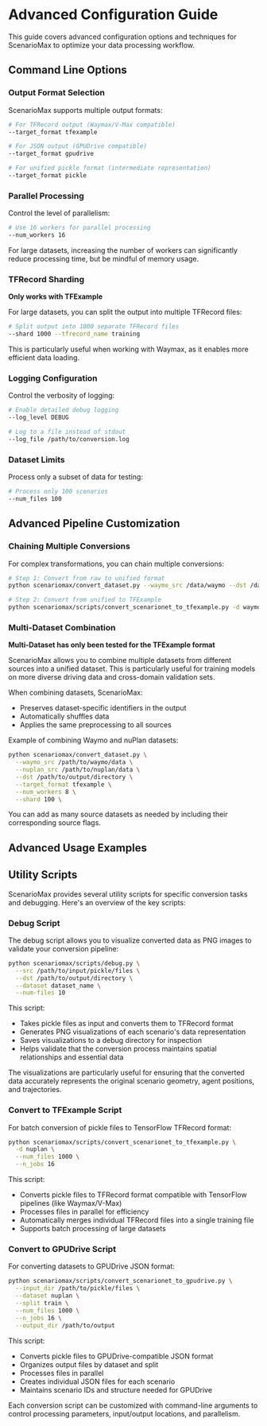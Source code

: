 # Advanced Configuration Guide

This guide covers advanced configuration options and techniques for ScenarioMax to optimize your data processing workflow.

## Command Line Options

### Output Format Selection

ScenarioMax supports multiple output formats:

```bash
# For TFRecord output (Waymax/V-Max compatible)
--target_format tfexample

# For JSON output (GPUDrive compatible)
--target_format gpudrive

# For unified pickle format (intermediate representation)
--target_format pickle
```

### Parallel Processing

Control the level of parallelism:

```bash
# Use 16 workers for parallel processing
--num_workers 16
```

For large datasets, increasing the number of workers can significantly reduce processing time, but be mindful of memory usage.

### TFRecord Sharding

**Only works with TFExample**

For large datasets, you can split the output into multiple TFRecord files:

```bash
# Split output into 1000 separate TFRecord files
--shard 1000 --tfrecord_name training
```

This is particularly useful when working with Waymax, as it enables more efficient data loading.

### Logging Configuration

Control the verbosity of logging:

```bash
# Enable detailed debug logging
--log_level DEBUG

# Log to a file instead of stdout
--log_file /path/to/conversion.log
```

### Dataset Limits

Process only a subset of data for testing:

```bash
# Process only 100 scenarios
--num_files 100
```

## Advanced Pipeline Customization

### Chaining Multiple Conversions

For complex transformations, you can chain multiple conversions:

```bash
# Step 1: Convert from raw to unified format
python scenariomax/convert_dataset.py --waymo_src /data/waymo --dst /data/intermediate --target_format pickle

# Step 2: Convert from unified to TFExample
python scenariomax/scripts/convert_scenarionet_to_tfexample.py -d waymo --input_dir /data/intermediate --output_dir /data/final
```

### Multi-Dataset Combination

**Multi-Dataset has only been tested for the TFExample format**

ScenarioMax allows you to combine multiple datasets from different sources into a unified dataset. This is particularly useful for training models on more diverse driving data
and cross-domain validation sets.

When combining datasets, ScenarioMax:
- Preserves dataset-specific identifiers in the output
- Automatically shuffles data
- Applies the same preprocessing to all sources

Example of combining Waymo and nuPlan datasets:

```bash
python scenariomax/convert_dataset.py \
  --waymo_src /path/to/waymo/data \
  --nuplan_src /path/to/nuplan/data \
  --dst /path/to/output/directory \
  --target_format tfexample \
  --num_workers 8 \
  --shard 100 \
```

You can add as many source datasets as needed by including their corresponding source flags.


## Advanced Usage Examples

## Utility Scripts

ScenarioMax provides several utility scripts for specific conversion tasks and debugging. Here's an overview of the key scripts:

### Debug Script

The debug script allows you to visualize converted data as PNG images to validate your conversion pipeline:

```bash
python scenariomax/scripts/debug.py \
  --src /path/to/input/pickle/files \
  --dst /path/to/output/directory \
  --dataset dataset_name \
  --num-files 10
```

This script:
- Takes pickle files as input and converts them to TFRecord format
- Generates PNG visualizations of each scenario's data representation
- Saves visualizations to a debug directory for inspection
- Helps validate that the conversion process maintains spatial relationships and essential data

The visualizations are particularly useful for ensuring that the converted data accurately represents the original scenario geometry, agent positions, and trajectories.

### Convert to TFExample Script

For batch conversion of pickle files to TensorFlow TFRecord format:

```bash
python scenariomax/scripts/convert_scenarionet_to_tfexample.py \
  -d nuplan \
  --num_files 1000 \
  --n_jobs 16
```

This script:
- Converts pickle files to TFRecord format compatible with TensorFlow pipelines (like Waymax/V-Max)
- Processes files in parallel for efficiency
- Automatically merges individual TFRecord files into a single training file
- Supports batch processing of large datasets

### Convert to GPUDrive Script

For converting datasets to GPUDrive JSON format:

```bash
python scenariomax/scripts/convert_scenarionet_to_gpudrive.py \
  --input_dir /path/to/pickle/files \
  --dataset nuplan \
  --split train \
  --num_files 1000 \
  --n_jobs 16 \
  --output_dir /path/to/output
```

This script:
- Converts pickle files to GPUDrive-compatible JSON format
- Organizes output files by dataset and split
- Processes files in parallel
- Creates individual JSON files for each scenario
- Maintains scenario IDs and structure needed for GPUDrive

Each conversion script can be customized with command-line arguments to control processing parameters, input/output locations, and parallelism.

